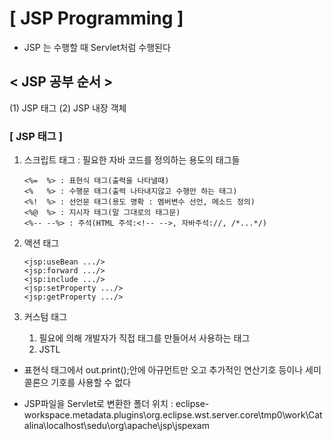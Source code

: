 # [ JSP Programming ]

- JSP 는 수행할 때 Servlet처럼 수행된다

## < JSP 공부 순서 >

(1) JSP 태그 (2) JSP 내장 객체

### [ JSP 태그 ]

1. 스크립트 태그 : 필요한 자바 코드를 정의하는 용도의 태그들

   ```
   <%=	%> : 표현식 태그(출력을 나타낼때)
   <%	%> : 수행문 태그(출력 나타내지않고 수행만 하는 태그)
   <%!	%> : 선언문 태그(용도 명확 : 멤버변수 선언, 메소드 정의)
   <%@	%> : 지시자 태그(말 그대로의 태그문)
   <%-- --%> : 주석(HTML 주석:<!-- -->, 자바주석://, /*...*/)
   ```

2. 액션 태그

   ```
   <jsp:useBean .../>
   <jsp:forward .../>
   <jsp:include .../>
   <jsp:setProperty .../>
   <jsp:getProperty .../>
   ```

3. 커스텀 태그
   1. 필요에 의해 개발자가 직접 태그를 만들어서 사용하는 태그
   2. JSTL

- 표현식 태그에서 out.print();안에 아규먼트만 오고 추가적인 연산기호 등이나 세미콜론으 기호를 사용할 수 없다

- JSP파일을 Servlet로 변환한 폴더 위치 : eclipse-workspace\.metadata\.plugins\org.eclipse.wst.server.core\tmp0\work\Catalina\localhost\sedu\org\apache\jsp\jspexam